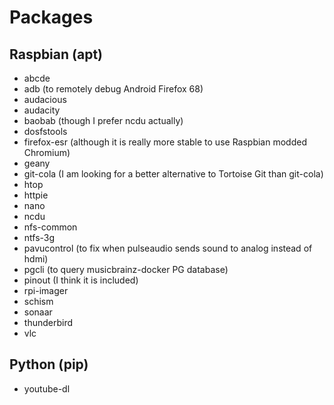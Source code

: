 Packages
========

Raspbian (apt)
--------

- abcde
- adb (to remotely debug Android Firefox 68)
- audacious
- audacity
- baobab (though I prefer ncdu actually)
- dosfstools
- firefox-esr (although it is really more stable to use Raspbian modded Chromium)
- geany
- git-cola (I am looking for a better alternative to Tortoise Git than git-cola)
- htop
- httpie
- nano
- ncdu
- nfs-common
- ntfs-3g
- pavucontrol (to fix when pulseaudio sends sound to analog instead of hdmi)
- pgcli (to query musicbrainz-docker PG database)
- pinout (I think it is included)
- rpi-imager
- schism
- sonaar
- thunderbird
- vlc

Python (pip)
------

- youtube-dl
